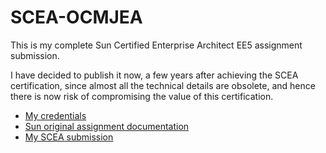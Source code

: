 # SCEA-OCMJEA
This is my complete Sun Certified Enterprise Architect EE5 assignment submission.

I have decided to publish it now, a few years after achieving the SCEA certification, since almost all the technical details are obsolete, and hence there is now risk of compromising the value of this certification.

* [My credentials](https://www.youracclaim.com/badges/1add221c-dc18-4f4e-9dd1-3c73b95cfbf8)
* [Sun original assignment documentation](https://rawgit.com/idelvall/SCEA-OCMJEA/master/scea-SR1825921/Assignment/1.htm)
* [My SCEA submission](https://rawgit.com/idelvall/SCEA-OCMJEA/master/scea-SR1825921/index.html)
